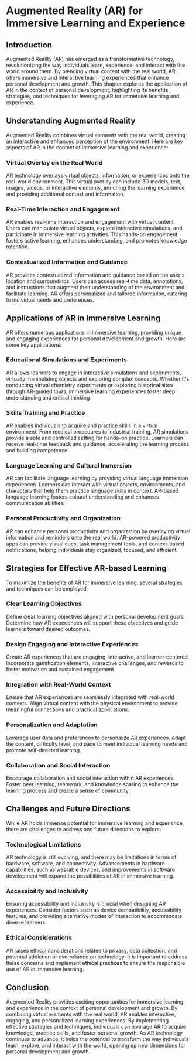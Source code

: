 # Augmented Reality (AR) for Immersive Learning and Experience

## Introduction

Augmented Reality (AR) has emerged as a transformative technology, revolutionizing the way individuals learn, experience, and interact with the world around them. By blending virtual content with the real world, AR offers immersive and interactive learning experiences that enhance personal development and growth. This chapter explores the application of AR in the context of personal development, highlighting its benefits, strategies, and techniques for leveraging AR for immersive learning and experience.

## Understanding Augmented Reality

Augmented Reality combines virtual elements with the real world, creating an interactive and enhanced perception of the environment. Here are key aspects of AR in the context of immersive learning and experience:

### Virtual Overlay on the Real World

AR technology overlays virtual objects, information, or experiences onto the real-world environment. This virtual overlay can include 3D models, text, images, videos, or interactive elements, enriching the learning experience and providing additional context and information.

### Real-Time Interaction and Engagement

AR enables real-time interaction and engagement with virtual content. Users can manipulate virtual objects, explore interactive simulations, and participate in immersive learning activities. This hands-on engagement fosters active learning, enhances understanding, and promotes knowledge retention.

### Contextualized Information and Guidance

AR provides contextualized information and guidance based on the user's location and surroundings. Users can access real-time data, annotations, and instructions that augment their understanding of the environment and facilitate learning. AR offers personalized and tailored information, catering to individual needs and preferences.

## Applications of AR in Immersive Learning

AR offers numerous applications in immersive learning, providing unique and engaging experiences for personal development and growth. Here are some key applications:

### Educational Simulations and Experiments

AR allows learners to engage in interactive simulations and experiments, virtually manipulating objects and exploring complex concepts. Whether it's conducting virtual chemistry experiments or exploring historical sites through AR-guided tours, immersive learning experiences foster deep understanding and critical thinking.

### Skills Training and Practice

AR enables individuals to acquire and practice skills in a virtual environment. From medical procedures to industrial training, AR simulations provide a safe and controlled setting for hands-on practice. Learners can receive real-time feedback and guidance, accelerating the learning process and building competence.

### Language Learning and Cultural Immersion

AR can facilitate language learning by providing virtual language immersion experiences. Learners can interact with virtual objects, environments, and characters that help them practice language skills in context. AR-based language learning fosters cultural understanding and enhances communication abilities.

### Personal Productivity and Organization

AR can enhance personal productivity and organization by overlaying virtual information and reminders onto the real world. AR-powered productivity apps can provide visual cues, task management tools, and context-based notifications, helping individuals stay organized, focused, and efficient.

## Strategies for Effective AR-based Learning

To maximize the benefits of AR for immersive learning, several strategies and techniques can be employed:

### Clear Learning Objectives

Define clear learning objectives aligned with personal development goals. Determine how AR experiences will support these objectives and guide learners toward desired outcomes.

### Design Engaging and Interactive Experiences

Create AR experiences that are engaging, interactive, and learner-centered. Incorporate gamification elements, interactive challenges, and rewards to foster motivation and sustained engagement.

### Integration with Real-World Context

Ensure that AR experiences are seamlessly integrated with real-world contexts. Align virtual content with the physical environment to provide meaningful connections and practical applications.

### Personalization and Adaptation

Leverage user data and preferences to personalize AR experiences. Adapt the content, difficulty level, and pace to meet individual learning needs and promote self-directed learning.

### Collaboration and Social Interaction

Encourage collaboration and social interaction within AR experiences. Foster peer learning, teamwork, and knowledge sharing to enhance the learning process and create a sense of community.

## Challenges and Future Directions

While AR holds immense potential for immersive learning and experience, there are challenges to address and future directions to explore:

### Technological Limitations

AR technology is still evolving, and there may be limitations in terms of hardware, software, and connectivity. Advancements in hardware capabilities, such as wearable devices, and improvements in software development will expand the possibilities of AR in immersive learning.

### Accessibility and Inclusivity

Ensuring accessibility and inclusivity is crucial when designing AR experiences. Consider factors such as device compatibility, accessibility features, and providing alternative modes of interaction to accommodate diverse learners.

### Ethical Considerations

AR raises ethical considerations related to privacy, data collection, and potential addiction or overreliance on technology. It is important to address these concerns and implement ethical practices to ensure the responsible use of AR in immersive learning.

## Conclusion

Augmented Reality provides exciting opportunities for immersive learning and experience in the context of personal development and growth. By combining virtual elements with the real world, AR enables interactive, engaging, and personalized learning experiences. By implementing effective strategies and techniques, individuals can leverage AR to acquire knowledge, practice skills, and foster personal growth. As AR technology continues to advance, it holds the potential to transform the way individuals learn, explore, and interact with the world, opening up new dimensions for personal development and growth.
